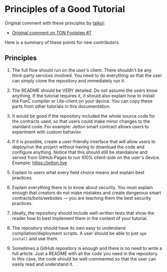 # Principles of a Good Tutorial

Original comment with these principles by [talkol](https://github.com/talkol):

 - [Original comment on TON Footstep #7](https://github.com/ton-society/ton-footsteps/issues/7#issuecomment-1187581181)

Here is a summary of these points for new contributors.

## Principles

1. The full flow should run on the user's client. There shouldn't be any third-party services involved. You need to do everything so that the user can simply clone the repository and immediately run it.

2. The README should be VERY detailed. Do not assume the users know anything. If the tutorial requires it, it should also explain how to install the FunC compiler or Lite-client on your device. You can copy these parts from other tutorials in this documentation.

3. It would be good if the repository included the whole source code for the contracts used, so that users could make minor changes to the standard code. For example: Jetton smart contract allows users to experiment with custom behavior.

4. If it is possible, create a user-friendly interface that will allow users to deploy/run the project without having to download the code and configure anything. Notice that this should still be standalone and served from GitHub Pages to run 100% client-side on the user's device. Example: https://jetton.live 

5. Explain to users what every field choice means and explain best practices.

6. Explain everything there is to know about security. You must explain enough that creators do not make mistakes and create dangerous smart contracts/bots/websites — you are teaching them the best security practices.

7. Ideally, the repository should include well-written tests that show the reader how to best implement them in the context of your tutorial.

8. The repository should have its own easy to understand compilation/deployment scripts. A user should be able to just `npm install` and use them.

9. Sometimes a GitHub repository is enough and there is no need to write a full article. Just a README with all the code you need in the repository. In this case, the code should be well-commented so that the user can easily read and understand it.